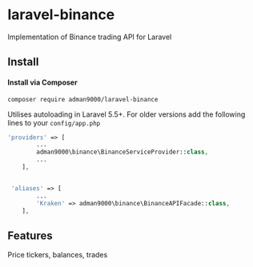 # laravel-binance
Implementation of Binance trading API for Laravel

## Install

#### Install via Composer

```
composer require adman9000/laravel-binance
```

Utilises autoloading in Laravel 5.5+. For older versions add the following lines to your `config/app.php`

```php
'providers' => [
        ...
        adman9000\binance\BinanceServiceProvider::class,
        ...
    ],


 'aliases' => [
        ...
        'Kraken' => adman9000\binance\BinanceAPIFacade::class,
    ],
```

## Features

Price tickers, balances, trades
